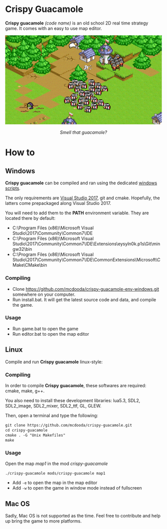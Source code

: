 # Crispy Guacamole
__Crispy guacamole__ *(code name)* is an old school 2D real time strategy game.
It comes with an easy to use map editor.

<p align="center">
	<img src="https://raw.githubusercontent.com/mcdooda/crispy-guacamole/master/preview.gif" alt="Crispy guacamole screenshot" />
</p>
<p align="center"><em>Smell that guacamole?</em></p>

# How to
## Windows
__Crispy guacamole__ can be compiled and ran using the dedicated [windows scripts](https://github.com/mcdooda/crispy-guacamole-env-windows).

The only requirements are [Visual Studio 2017](https://www.visualstudio.com/vs/whatsnew/), git and cmake.
Hopefully, the latters come prepackaged along Visual Studio 2017.

You will need to add them to the __PATH__ environment variable. They are located there by default:
- C:\Program Files (x86)\Microsoft Visual Studio\2017\Community\Common7\IDE
- C:\Program Files (x86)\Microsoft Visual Studio\2017\Community\Common7\IDE\Extensions\eysyln0k.p1s\Git\mingw32\bin
- C:\Program Files (x86)\Microsoft Visual Studio\2017\Community\Common7\IDE\CommonExtensions\Microsoft\CMake\CMake\bin


### Compiling
- Clone https://github.com/mcdooda/crispy-guacamole-env-windows.git somewhere on your computer.
- Run install.bat. It will get the latest source code and data, and compile the game.

### Usage
- Run game.bat to open the game
- Run editor.bat to open the map editor

## Linux
Compile and run __Crispy guacamole__ linux-style:

### Compiling
In order to compile __Crispy guacamole__, these softwares are required: cmake, make, g++.

You also need to install these development libraries: lua5.3, SDL2, SDL2_image, SDL2_mixer, SDL2_ttf, GL, GLEW.

Then, open a terminal and type the following:
```Shell
git clone https://github.com/mcdooda/crispy-guacamole.git
cd crispy-guacamole
cmake . -G "Unix Makefiles"
make
```

### Usage
Open the map *map1* in the mod *crispy-guacamole*
```Shell
./crispy-guacamole mods/crispy-guacamole map1
```
- Add `-e` to open the map in the map editor
- Add `-w` to open the game in window mode instead of fullscreen

## Mac OS
Sadly, Mac OS is not supported as the time. Feel free to contribute and help up bring the game to more platforms.
